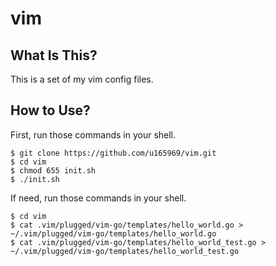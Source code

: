 # vim 
## What Is This?
This is a set of my vim config files.
## How to Use?
First, run those commands in your shell.
```
$ git clone https://github.com/u165969/vim.git
$ cd vim
$ chmod 655 init.sh
$ ./init.sh
```

If need, run those commands in your shell.
```
$ cd vim
$ cat .vim/plugged/vim-go/templates/hello_world.go > ~/.vim/plugged/vim-go/templates/hello_world.go
$ cat .vim/plugged/vim-go/templates/hello_world_test.go >  ~/.vim/plugged/vim-go/templates/hello_world_test.go
```
